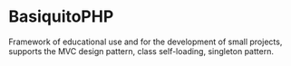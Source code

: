 # BasiquitoPHP

Framework of educational use and for the development of small projects, supports the MVC design pattern, class self-loading, singleton pattern.
